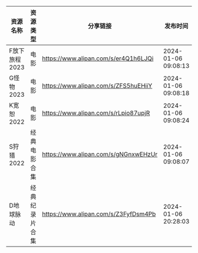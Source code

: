 | 资源名称      | 资源类型    | 分享链接                                 | 发布时间                |
| --------- | ------- | ------------------------------------ | ------------------- |
| F放下旅程2023 | 电影      | https://www.alipan.com/s/er4Q1h6LJQi | 2024-01-06 09:08:13 |
| G怪物2023   | 电影      | https://www.alipan.com/s/ZFS5huEHiiY | 2024-01-06 09:08:18 |
| K宽恕2022   | 电影      | https://www.alipan.com/s/rLpio87upjR | 2024-01-06 09:08:24 |
| S狩猎2022   | 经典电影合集  | https://www.alipan.com/s/gNGnxwEHzUr | 2024-01-06 09:08:07 |
| D地球脉动     | 经典纪录片合集 | https://www.alipan.com/s/Z3FyfDsm4Pb | 2024-01-06 20:28:03 |
